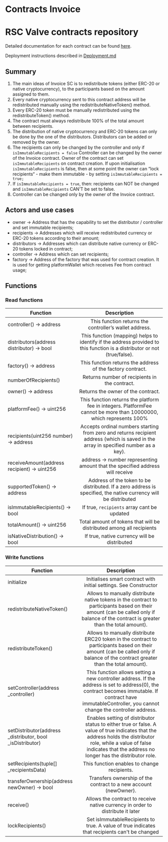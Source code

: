 # Contracts Invoice

# RSC Valve contracts repository

Detailed documentation for each contract can be found [here](./docs/contracts/).

Deployment instructions described in [Deployment.md](scripts/Deployment.md)

## Summary

1. The main ideas of Invoice SC is to redistribute tokens (either ERC-20 or native cryptocurrency), to the participants based on the amount assigned to them.
2. Every native cryptocurrency sent to this contract address will be redistributed manually using the redistributeNativeToken() method.
3. Every ERC-20 token must be manually redistributed using the redistributeToken() method.
4. The contract must always redistribute 100% of the total amount between recipients.
5. The distribution of native cryptocurrency and ERC-20 tokens can only be done by the one of the distributors. Distributors can be added or removed by the owner.
6. The recipients can only be changed by the controller and only if `isImmutableRecipients = false` Controller can be changed by the owner of the Invoice contract. Owner of the contract can set `isImmutableRecipients` on contract creation. If upon initialisation `isImmutableRecipients` is false, then at some point the owner can “lock recipients“ - make them immutable - by setting `isImmutableRecipients = true;`
7. If `isImmutableRecipients = true`, then: recipients can NOT be changed and `isImmutableRecipients` CAN’T be set to false.
8. Controller can be changed only by the owner of the Invoice contract.

## Actors and use cases

- owner → Address that has the capability to set the distributor / controller and set immutable recipients;
- recipients → Addresses which will receive redistributed currency or ERC-20 tokens according to their amount;
- distributors → Addresses which can distribute native currency or ERC-20 tokens locked in contract;
- controller → Address which can set recipients;
- factory → Address of the factory that was used for contract creation. It is used for getting platformWallet which receives Fee from contract usage;

## Functions

### Read functions

| Function                                    |                                                                       Description                                                                     |
|---------------------------------------------|:-----------------------------------------------------------------------------------------------------------------------------------------------------:|
| controller() -> address                     |                                                 This function returns the controller’s wallet address.                                                |
| distributors(address distributor) -> bool   |                This function (mapping) helps to identify if the address provided to this function is a distributor or not (true/false).               |
| factory() -> address                        |                                               This function returns the address of the factory contract.                                              |
| numberOfRecipients()                        |                                                      Returns number of recipients in the contract.                                                    |
| owner() -> address                          |                                                           Returns the owner of the contract.                                                          |
| platformFee() -> uint256                    |                   This function returns the platform fee in integers. PlatformFee cannot be more than 10000000, which represents 100%                 |
| recipients(uint256 number) -> address       |          Accepts ordinal numbers starting from zero and returns recipient address (which is saved in the array in specified number as a key).         |
| receiveAmount(address recipient) -> uint256 |                                      address → number representing amount that the specified address will receive                                     |
| supportedToken() -> address                 |                     Address of the token to be distributed. If a zero address is specified, the native currency will be distributed                   |
| isImmutableRecipients() -> bool             |                                                       If true, `recipients` array cant be updated                                                     |
| totalAmount() -> uint256                    |                                          Total amount of tokens that will be distributed among all recipients                                         |
| isNativeDistribution() -> bool              |                                                      If true, native currency will be distributed                                                     |

### Write functions

| Function                                                  |                                                                                                                Description                                                                                                                 |
|-----------------------------------------------------------|:------------------------------------------------------------------------------------------------------------------------------------------------------------------------------------------------------------------------------------------:|
| initialize                                                |                                                                                     Initialises smart contract with initial settings. See Constructor                                                                                      |
| redistributeNativeToken()                                 |                            Allows to manually distribute native tokens in the contract to participants based on their amount (can be called only if balance of the contract is greater than the total amount).                             |
| redistributeToken()                                       |                               Allows to manually distribute ERC20 token in the contract to participants based on their amount (can be called only if balance of the contract greater than the total amount).                               |
| setController(address _controller)                        |                This function allows setting a new controller address. If the address is set to address(0), the contract becomes immutable. If contract have immutableController, you cannot change the controller address.                 |
| setDistributor(address _distributor, bool _isDistributor) |        Enables setting of distributor status to either true or false. A value of true indicates that the address holds the distributor role, while a value of false indicates that the address no longer has the distributor role.         |
| setRecipients(tuple[] _recipientsData)                    |                                                                                                This function enables to change recipients.                                                                                                 |
| transferOwnership(address newOwner) -> bool               |                                                                                      Transfers ownership of the contract to a new account (newOwner).                                                                                      |
| receive()                                                 |                                                                               Allows the contract to receive native currency in order to distribute it later                                                                               |
| lockRecipients()                                          |                                                                       Set isImmutableRecipients to true. A value of true indicates that recipients can't be changed                                                                        |